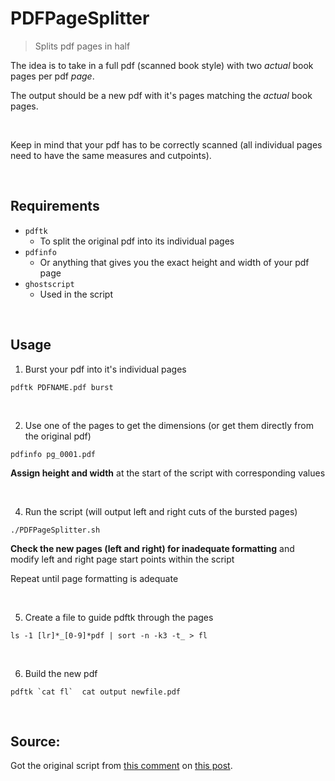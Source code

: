 # PDFPageSplitter

>Splits pdf pages in half

The idea is to take in a full pdf (scanned book style) with two _actual_ book pages per pdf _page_.

The output should be a new pdf with it's pages matching the _actual_ book pages.

<br>

Keep in mind that your pdf has to be correctly scanned (all individual pages need to have the same measures and cutpoints).

<br>

## Requirements

* `pdftk`
    * To split the original pdf into its individual pages
* `pdfinfo`
    * Or anything that gives you the exact height and width of your pdf page
* `ghostscript`
    * Used in the script

<br>

## Usage

1. Burst your pdf into it's individual pages
```
pdftk PDFNAME.pdf burst
```

<br>

2. Use one of the pages to get the dimensions (or get them directly from the original pdf)
```
pdfinfo pg_0001.pdf
```
**Assign height and width** at the start of the script with corresponding values

<br>

4. Run the script (will output left and right cuts of the bursted pages)
```
./PDFPageSplitter.sh
```
**Check the new pages (left and right) for inadequate formatting** and modify left and right page start points within the script

Repeat until page formatting is adequate

<br>

5. Create a file to guide pdftk through the pages
```
ls -1 [lr]*_[0-9]*pdf | sort -n -k3 -t_ > fl
```

<br>

6. Build the new pdf
```
pdftk `cat fl`  cat output newfile.pdf 
```

<br>

## Source:

Got the original script from [this comment] on [this post].



<!-- Links -->

[this comment]: https://unix.stackexchange.com/a/407146
[this post]: https://unix.stackexchange.com/questions/405610/how-can-i-split-each-pdf-page-into-two-pages-using-the-command-line
